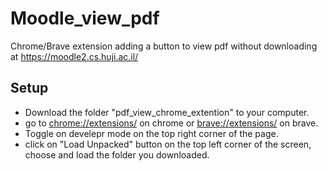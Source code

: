 # Moodle_view_pdf
Chrome/Brave extension adding a button to view pdf without downloading at https://moodle2.cs.huji.ac.il/

## Setup
- Download the folder "pdf_view_chrome_extention" to your computer.
- go to [chrome://extensions/](chrome://extensions/) on chrome or [brave://extensions/](brave://extensions/) on brave.
- Toggle on develepr mode on the top right corner of the page.
- click on "Load Unpacked" button on the top left corner of the screen, choose and load the folder you downloaded.
